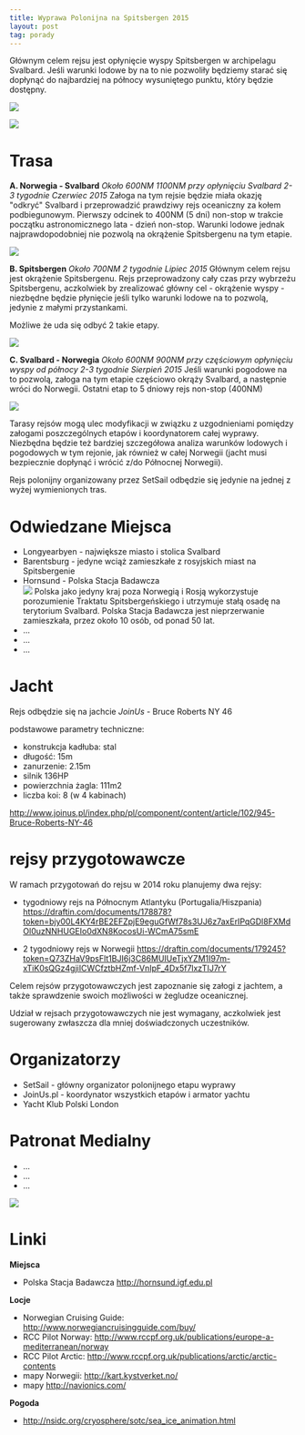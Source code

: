 ```yaml
---
title: Wyprawa Polonijna na Spitsbergen 2015
layout: post
tag: porady
---
```

Głównym celem rejsu jest opłynięcie wyspy Spitsbergen w archipelagu Svalbard.
Jeśli warunki lodowe by na to nie pozwoliły będziemy starać się dopłynąć do najbardziej na północy wysuniętego punktu, który będzie dostępny.


![](https://draftin.com:443/images/3982?token=42UGxPPjuns5FvmTD3yKu00XrKNsujVi5jD3dyRWDADPoEedVxiluQ55qcmp_EwXS2MH1ndw3BhlWUhR_sUSamM)

![](https://draftin.com:443/images/3963?token=tldcLZwQ4HPtXAgnVcV0DjpskQO7mu-DrhVtIc0CS5jhpl9DtU0OBAEXCk8bgbd5uwB1ti642twBbxuYs2j79Dc) 


Trasa
======
**A. Norwegia - Svalbard**
*Około 600NM*
*1100NM przy opłynięciu Svalbard*
*2-3 tygodnie*
*Czerwiec 2015*
Załoga na tym rejsie będzie miała okazję "odkryć" Svalbard i przeprowadzić prawdziwy rejs oceaniczny za kołem podbiegunowym. Pierwszy odcinek to 400NM (5 dni) non-stop w trakcie początku astronomicznego lata - dzień non-stop.
Warunki lodowe jednak najprawdopodobniej nie pozwolą na okrążenie Spitsbergenu na tym etapie.

![](https://draftin.com:443/images/3979?token=RT5fKX36S5hPDj_CiHsWFeihYAk9MAyLPjeCCTWNyy1AF0n8Vc4zcaq4UICeo0zbaXT3I1pFDDq9Wvd_IEIZ0GY) 

**B. Spitsbergen**
*Około 700NM*
*2 tygodnie*
*Lipiec 2015*
Głównym celem rejsu jest okrążenie Spitsbergenu.
Rejs przeprowadzony cały czas przy wybrzeżu Spitsbergenu, aczkolwiek by zrealizować główny cel - okrążenie wyspy - niezbędne będzie płynięcie jeśli tylko warunki lodowe na to pozwolą, jedynie z małymi przystankami.

Możliwe że uda się odbyć 2 takie etapy.

![](https://draftin.com:443/images/3980?token=YRb73wuQ0bR2ZMUviX654KQGmHKMF8CE2Nio5q_2NpwDBUCJX4Kcfq0rMVgBWoUY3pqsRtMfLpiIrtWyoijRfNE) 

**C. Svalbard - Norwegia**
*Około 600NM*
*900NM przy częściowym opłynięciu wyspy od północy*
*2-3 tygodnie*
*Sierpień 2015*
Jeśli warunki pogodowe na to pozwolą, załoga na tym etapie częściowo okrąży Svalbard, a następnie wróci do Norwegii.
Ostatni etap to 5 dniowy rejs non-stop (400NM)

![](https://draftin.com:443/images/3983?token=qQ8q7hKtmvjW7Oq00YWLa605KttfpRxWdr18yc-7Q3-dczj6J6m9W5wQNd6nJf98Av1-L4sVvac3dLW64mJErYc) 

Tarasy rejsów mogą ulec modyfikacji w związku z uzgodnieniami pomiędzy załogami poszczególnych etapów i koordynatorem całej wyprawy.
Niezbędna będzie też bardziej szczegółowa analiza warunków lodowych i pogodowych w tym rejonie, jak również w całej Norwegii (jacht musi bezpiecznie dopłynąć i wrócić z/do Północnej Norwegii).

Rejs polonijny organizowany przez SetSail odbędzie się jedynie na jednej z wyżej wymienionych tras.


Odwiedzane Miejsca
===================
* Longyearbyen - największe miasto i stolica Svalbard
* Barentsburg - jedyne wciąż zamieszkałe z rosyjskich miast na Spitsbergenie
* Hornsund - Polska Stacja Badawcza  
![](https://draftin.com:443/images/3978?token=5vFk1Wn6q5kFk5Fgzf4GO4tMVoVXbIad111eQYIKltK9yE78a2FRes4EbYZrsPvIy6_iqWShKA2BuIDGwc4tXr0) 
Polska jako jedyny kraj poza Norwegią i Rosją wykorzystuje porozumienie Traktatu Spitsbergeńskiego i utrzymuje stałą osadę na terytorium Svalbard. Polska Stacja Badawcza jest nieprzerwanie zamieszkała, przez około 10 osób, od ponad 50 lat.
* ...
* ...
* ...


Jacht
======
Rejs odbędzie się na jachcie *JoinUs* - Bruce Roberts NY 46

podstawowe parametry techniczne:

* konstrukcja kadłuba: stal
* długość: 15m
* zanurzenie: 2.15m
* silnik 136HP
* powierzchnia żagla: 111m2
* liczba koi: 8 (w 4 kabinach)

http://www.joinus.pl/index.php/pl/component/content/article/102/945-Bruce-Roberts-NY-46


rejsy przygotowawcze
=====================
W ramach przygotowań do rejsu w 2014 roku planujemy dwa rejsy:

* tygodniowy rejs na Północnym Atlantyku (Portugalia/Hiszpania)
https://draftin.com/documents/178878?token=bjy00L4KY4rBE2EFZpjE9eguGfWf78s3UJ6z7axErIPqGDl8FXMdOl0uzNNHUGEIo0dXN8KocosUi-WCmA75smE

* 2 tygodniowy rejs w Norwegii 
https://draftin.com/documents/179245?token=Q73ZHaV9psFlt1BJI6j3C86MUIUeTjxYZM1I97m-xTiK0sQGz4gjiICWCfztbHZmf-VnIpF_4Dx5f7lxzTIJ7rY

Celem rejsów przygotowawczych jest zapoznanie się załogi z jachtem, a także sprawdzenie swoich możliwości w żegludze oceanicznej.

Udział w rejsach przygotowawczych nie jest wymagany, aczkolwiek jest sugerowany zwłaszcza dla mniej doświadczonych uczestników.


Organizatorzy
==============
* SetSail - główny organizator polonijnego etapu wyprawy  
* JoinUs.pl - koordynator wszystkich etapów i armator yachtu   
* Yacht Klub Polski London  


Patronat Medialny
==================
* ...
* ...
* ...


![](https://draftin.com:443/images/3981?token=lx_H91wWkgnmO5g4ix5A4R_l0cxn-ZFZ18BEWy1vIZvtvnGgnUtSBMesmhSSs7FSauonCV6LcsllSFtcn0zZc3E) 


Linki
=======
**Miejsca**

* Polska Stacja Badawcza http://hornsund.igf.edu.pl

**Locje**

* Norwegian Cruising Guide: http://www.norwegiancruisingguide.com/buy/
* RCC Pilot Norway: http://www.rccpf.org.uk/publications/europe-a-mediterranean/norway
* RCC Pilot Arctic: http://www.rccpf.org.uk/publications/arctic/arctic-contents
* mapy Norwegii: http://kart.kystverket.no/
* mapy http://navionics.com/

**Pogoda**

* http://nsidc.org/cryosphere/sotc/sea_ice_animation.html